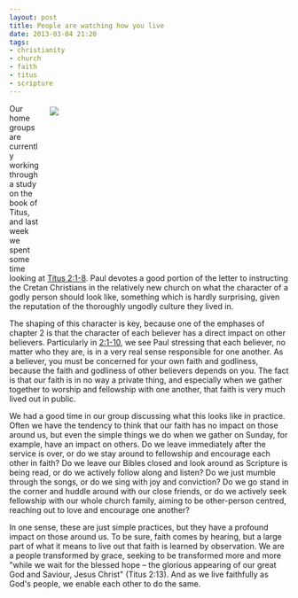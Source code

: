 ```yaml
---
layout: post
title: People are watching how you live
date: 2013-03-04 21:20
tags:
- christianity
- church
- faith
- titus
- scripture
---
```

<div style="float: right; margin: 5px 1px 0px 15px; width: 430px; height: 287px;"><img src="https://dl.dropbox.com/u/3897986/Jake%20Blog%20Images/people%20from%20above.jpg" /></div>
<p>Our home groups are currently working through a study on the book of Titus, and last week we spent some time looking at <a href="http://www.biblegateway.com/passage/?search=titus%202.1-8&version=NIV" target="_blank">Titus 2:1-8</a>. Paul devotes a good portion of the letter to instructing the Cretan Christians in the relatively new church on what the character of a godly person should look like, something which is hardly surprising, given the reputation of the thoroughly ungodly culture they lived in.</p>
<p>The shaping of this character is key, because one of the emphases of chapter 2 is that the character of each believer has a direct impact on other believers. Particularly in <a href="http://www.biblegateway.com/passage/?search=titus%202.1-10&version=NIV" target="_blank">2:1-10</a>, we see Paul stressing that each believer, no matter who they are, is in a very real sense responsible for one another. As a believer, you must be concerned for your own faith and godliness, because the faith and godliness of other believers depends on you. The fact is that our faith is in no way a private thing, and especially when we gather together to worship and fellowship with one another, that faith is very much lived out in public.</p>
<p>We had a good time in our group discussing what this looks like in practice. Often we have the tendency to think that our faith has no impact on those around us, but even the simple things we do when we gather on Sunday, for example, have an impact on others. Do we leave immediately after the service is over, or do we stay around to fellowship and encourage each other in faith? Do we leave our Bibles closed and look around as Scripture is being read, or do we actively follow along and listen? Do we just mumble through the songs, or do we sing with joy and conviction? Do we go stand in the corner and huddle around with our close friends, or do we actively seek fellowship with our whole church family, aiming to be other-person centred, reaching out to love and encourage one another?</p>

In one sense, these are just simple practices, but they have a profound impact on those around us. To be sure, faith comes by hearing, but a large part of what it means to live out that faith is learned by observation. We are a people transformed by grace, seeking to be transformed more and more "while we wait for the blessed hope – the glorious appearing of our great God and Saviour, Jesus Christ" (Titus 2:13). And as we live faithfully as God's people, we enable each other to do the same.
